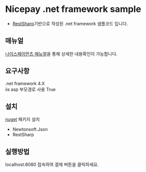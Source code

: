 # Nicepay .net framework sample
- [RestSharp](https://github.com/restsharp/RestSharp)기반으로 작성된 .net framework 샘플코드 입니다.

## 매뉴얼
[나이스페이먼츠 매뉴얼](https://github.com/nicepayments/nicepay-manual)을 통해 상세한 내용확인이 가능합니다.

## 요구사항
.net framework 4.X  
iis asp 부모경로 사용 True  

## 설치
[nuget](https://www.nuget.org/) 패키지 설치 
- Newtonsoft.Json 
- RestSharp 
 
## 실행방법
localhost:8080 접속하여 결제 버튼을 클릭하세요.
